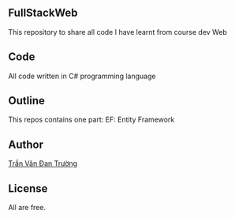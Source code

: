 ## FullStackWeb
This repository to share all code I have learnt from course dev Web

## Code
All code written in C# programming language

## Outline
This repos contains one part:
  EF: Entity Framework
  
## Author
[Trần Văn Đan Trường](https://www.facebook.com/Tran.Truong.MMCII)

## License
All are free.
